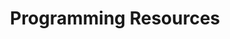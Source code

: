 ---
title: Programming Resources
description: An index of resources related to programming.
icon: fa-terminal
layout: collection_index
permalink: /collections/programming/
---